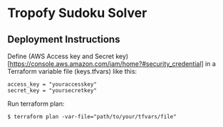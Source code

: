# Tropofy Sudoku Solver

## Deployment Instructions

Define (AWS Access key and Secret key)[https://console.aws.amazon.com/iam/home?#security_credential] in a Terraform variable file (keys.tfvars) like this:
```
access_key = "youraccesskey"
secret_key = "yoursecretkey"
```

Run terraform plan:
```
$ terraform plan -var-file="path/to/your/tfvars/file"
```
